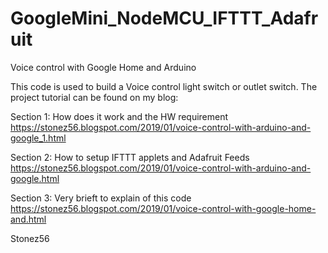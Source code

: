 # GoogleMini_NodeMCU_IFTTT_Adafruit
Voice control with Google Home and Arduino

This code is used to build a Voice control light switch or outlet switch. 
The project tutorial can be found on my blog:

Section 1: How does it work and the HW requirement
https://stonez56.blogspot.com/2019/01/voice-control-with-arduino-and-google_1.html

Section 2: How to setup IFTTT applets and Adafruit Feeds
https://stonez56.blogspot.com/2019/01/voice-control-with-arduino-and-google.html

Section 3: Very brieft to explain of this code
https://stonez56.blogspot.com/2019/01/voice-control-with-google-home-and.html

Stonez56
